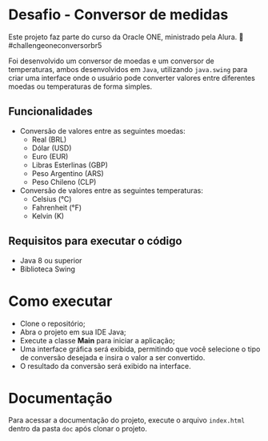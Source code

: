 # Desafio - Conversor de medidas

Este projeto faz parte do curso da Oracle ONE, ministrado pela Alura. 🤘 #challengeoneconversorbr5

Foi desenvolvido um conversor de moedas e um conversor de temperaturas, ambos desenvolvidos em `Java`, utilizando `java.swing` para criar uma interface onde o usuário pode converter valores entre diferentes moedas ou temperaturas de forma simples.

## Funcionalidades

- Conversão de valores entre as seguintes moedas:
  - Real (BRL)
  - Dólar (USD)
  - Euro (EUR)
  - Libras Esterlinas (GBP)
  - Peso Argentino (ARS)
  - Peso Chileno (CLP)
- Conversão de valores entre as seguintes temperaturas:
  - Celsius (°C)
  - Fahrenheit (°F)
  - Kelvin (K)

## Requisitos para executar o código

- Java 8 ou superior
- Biblioteca Swing

# Como executar

- Clone o repositório;
- Abra o projeto em sua IDE Java;
- Execute a classe **Main** para iniciar a aplicação;
- Uma interface gráfica será exibida, permitindo que você selecione o tipo de conversão desejada e insira o valor a ser convertido.
- O resultado da conversão será exibido na interface.

# Documentação

Para acessar a documentação do projeto, execute o arquivo `index.html` dentro da pasta `doc` após clonar o projeto.
